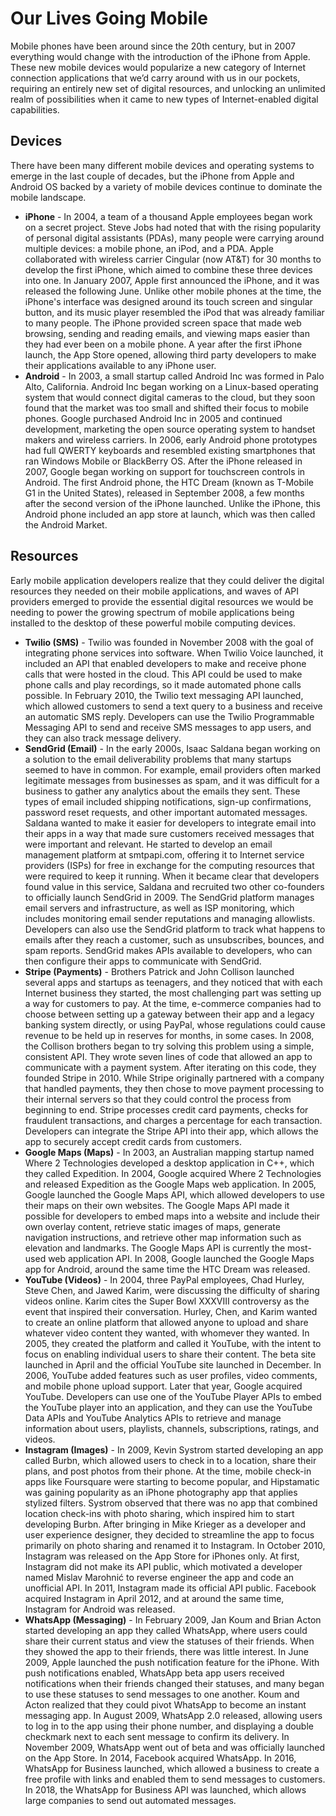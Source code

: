 # Our Lives Going Mobile
Mobile phones have been around since the 20th century, but in 2007 everything would change with the introduction of the iPhone from Apple. These new mobile devices would popularize a new category of Internet connection applications that we’d carry around with us in our pockets, requiring an entirely new set of digital resources, and unlocking an unlimited realm of possibilities when it came to new types of Internet-enabled digital capabilities.

## Devices
There have been many different mobile devices and operating systems to emerge in the last couple of decades, but the iPhone from Apple and Android OS backed by a variety of mobile devices continue to dominate the mobile landscape.

- **iPhone** - In 2004, a team of a thousand Apple employees began work on a secret project. Steve Jobs had noted that with the rising popularity of personal digital assistants (PDAs), many people were carrying around multiple devices: a mobile phone, an iPod, and a PDA. Apple collaborated with wireless carrier Cingular (now AT&T) for 30 months to develop the first iPhone, which aimed to combine these three devices into one. In January 2007, Apple first announced the iPhone, and it was released the following June. Unlike other mobile phones at the time, the iPhone's interface was designed around its touch screen and singular button, and its music player resembled the iPod that was already familiar to many people. The iPhone provided screen space that made web browsing, sending and reading emails, and viewing maps easier than they had ever been on a mobile phone. A year after the first iPhone launch, the App Store opened, allowing third party developers to make their applications available to any iPhone user.
- **Android** - In 2003, a small startup called Android Inc was formed in Palo Alto, California. Android Inc began working on a Linux-based operating system that would connect digital cameras to the cloud, but they soon found that the market was too small and shifted their focus to mobile phones. Google purchased Android Inc in 2005 and continued development, marketing the open source operating system to handset makers and wireless carriers. In 2006, early Android phone prototypes had full QWERTY keyboards and resembled existing smartphones that ran Windows Mobile or BlackBerry OS. After the iPhone released in 2007, Google began working on support for touchscreen controls in Android. The first Android phone, the HTC Dream (known as T-Mobile G1 in the United States), released in September 2008, a few months after the second version of the iPhone launched. Unlike the iPhone, this Android phone included an app store at launch, which was then called the Android Market.

## Resources
Early mobile application developers realize that they could deliver the digital resources they needed on their mobile applications, and waves of API providers emerged to provide the essential digital resources we would be needing to power the growing spectrum of mobile applications being installed to the desktop of these powerful mobile computing devices.

- **Twilio (SMS)** - Twilio was founded in November 2008 with the goal of integrating phone services into software. When Twilio Voice launched, it included an API that enabled developers to make and receive phone calls that were hosted in the cloud. This API could be used to make phone calls and play recordings, so it made automated phone calls possible. In February 2010, the Twilio text messaging API launched, which allowed customers to send a text query to a business and receive an automatic SMS reply. Developers can use the Twilio Programmable Messaging API to send and receive SMS messages to app users, and they can also track message delivery.
- **SendGrid (Email)** - In the early 2000s, Isaac Saldana began working on a solution to the email deliverability problems that many startups seemed to have in common. For example, email providers often marked legitimate messages from businesses as spam, and it was difficult for a business to gather any analytics about the emails they sent. These types of email included shipping notifications, sign-up confirmations, password reset requests, and other important automated messages. Saldana wanted to make it easier for developers to integrate email into their apps in a way that made sure customers received messages that were important and relevant. He started to develop an email management platform at smtpapi.com, offering it to Internet service providers (ISPs) for free in exchange for the computing resources that were required to keep it running. When it became clear that developers found value in this service, Saldana and recruited two other co-founders to officially launch SendGrid in 2009. The SendGrid platform manages email servers and infrastructure, as well as ISP monitoring, which includes monitoring email sender reputations and managing allowlists. Developers can also use the SendGrid platform to track what happens to emails after they reach a customer, such as unsubscribes, bounces, and spam reports. SendGrid makes APIs available to developers, who can then configure their apps to communicate with SendGrid.
- **Stripe (Payments)** - Brothers Patrick and John Collison launched several apps and startups as teenagers, and they noticed that with each Internet business they started, the most challenging part was setting up a way for customers to pay. At the time, e-commerce companies had to choose between setting up a gateway between their app and a legacy banking system directly, or using PayPal, whose regulations could cause revenue to be held up in reserves for months, in some cases. In 2008, the Collison brothers began to try solving this problem using a simple, consistent API. They wrote seven lines of code that allowed an app to communicate with a payment system. After iterating on this code, they founded Stripe in 2010. While Stripe originally partnered with a company that handled payments, they then chose to move payment processing to their internal servers so that they could control the process from beginning to end. Stripe processes credit card payments, checks for fraudulent transactions, and charges a percentage for each transaction. Developers can integrate the Stripe API into their app, which allows the app to securely accept credit cards from customers.
- **Google Maps (Maps)** - In 2003, an Australian mapping startup named Where 2 Technologies developed a desktop application in C++, which they called Expedition. In 2004, Google acquired Where 2 Technologies and released Expedition as the Google Maps web application. In 2005, Google launched the Google Maps API, which allowed developers to use their maps on their own websites. The Google Maps API made it possible for developers to embed maps into a website and include their own overlay content, retrieve static images of maps, generate navigation instructions, and retrieve other map information such as elevation and landmarks. The Google Maps API is currently the most-used web application API. In 2008, Google launched the Google Maps app for Android, around the same time the HTC Dream was released.
- **YouTube (Videos)** - In 2004, three PayPal employees, Chad Hurley, Steve Chen, and Jawed Karim, were discussing the difficulty of sharing videos online. Karim cites the Super Bowl XXXVIII controversy as the event that inspired their conversation. Hurley, Chen, and Karim wanted to create an online platform that allowed anyone to upload and share whatever video content they wanted, with whomever they wanted. In 2005, they created the platform and called it YouTube, with the intent to focus on enabling individual users to share their content. The beta site launched in April and the official YouTube site launched in December. In 2006, YouTube added features such as user profiles, video comments, and mobile phone upload support. Later that year, Google acquired YouTube. Developers can use one of the YouTube Player APIs to embed the YouTube player into an application, and they can use the YouTube Data APIs and YouTube Analytics APIs to retrieve and manage information about users, playlists, channels, subscriptions, ratings, and videos.
- **Instagram (Images)** - In 2009, Kevin Systrom started developing an app called Burbn, which allowed users to check in to a location, share their plans, and post photos from their phone. At the time, mobile check-in apps like Foursquare were starting to become popular, and Hipstamatic was gaining popularity as an iPhone photography app that applies stylized filters. Systrom observed that there was no app that combined location check-ins with photo sharing, which inspired him to start developing Burbn. After bringing in Mike Krieger as a developer and user experience designer, they decided to streamline the app to focus primarily on photo sharing and renamed it to Instagram. In October 2010, Instagram was released on the App Store for iPhones only. At first, Instagram did not make its API public, which motivated a developer named Mislav Marohnić to reverse engineer the app and code an unofficial API. In 2011, Instagram made its official API public. Facebook acquired Instagram in April 2012, and at around the same time, Instagram for Android was released.
- **WhatsApp (Messaging)** - In February 2009, Jan Koum and Brian Acton started developing an app they called WhatsApp, where users could share their current status and view the statuses of their friends. When they showed the app to their friends, there was little interest. In June 2009, Apple launched the push notification feature for the iPhone. With push notifications enabled, WhatsApp beta app users received notifications when their friends changed their statuses, and many began to use these statuses to send messages to one another. Koum and Acton realized that they could pivot WhatsApp to become an instant messaging app. In August 2009, WhatsApp 2.0 released, allowing users to log in to the app using their phone number, and displaying a double checkmark next to each sent message to confirm its delivery. In November 2009, WhatsApp went out of beta and was officially launched on the App Store. In 2014, Facebook acquired WhatsApp. In 2016, WhatsApp for Business launched, which allowed a business to create a free profile with links and enabled them to send messages to customers. In 2018, the WhatsApp for Business API was launched, which allows large companies to send out automated messages.
